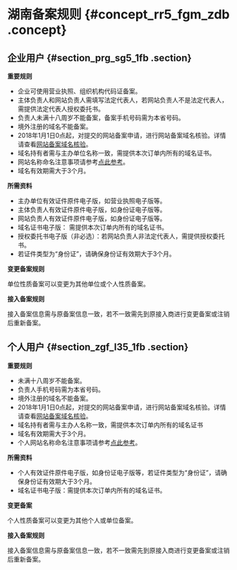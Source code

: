 # 湖南备案规则 {#concept_rr5_fgm_zdb .concept}

## 企业用户 {#section_prg_sg5_1fb .section}

 **重要规则** 

-   企业可使用营业执照、组织机构代码证备案。
-   主体负责人和网站负责人需填写法定代表人，若网站负责人不是法定代表人，需提供法定代表人授权委托书。
-   负责人未满十八周岁不能备案，备案手机号码需为本省号码。
-   境外注册的域名不能备案。
-   2018年1月1日0点起，对提交的网站备案申请，进行网站备案域名核验。详情请查看[网站备案域名核验](../../../../cn.zh-CN/管理查看ICP备案信息/备案信息核查/域名核验.md)。
-   域名持有者需与主办单位名称一致，需提供本次订单内所有的域名证书。
-   网站名称命名注意事项请参考[点此参考](../../../../cn.zh-CN/ICP备案流程（PC端）/填写主体信息和网站信息.md#section_hxd_kvr_zdb)。
-   域名有效期需大于3个月。

 **所需资料** 

-   主办单位有效证件原件电子版，如营业执照电子版等。
-   主体负责人有效证件原件电子版，如身份证电子版等。
-   网站负责人有效证件原件电子版，如身份证电子版等。
-   域名证书电子版： 需提供本次订单内所有的域名证书。
-   授权委托书电子版（非必选）：若网站负责人非法定代表人，需提供授权委托书。
-   若证件类型为“身份证”，请确保身份证有效期大于3个月。

 **变更备案规则** 

单位性质备案可以变更为其他单位或个人性质备案。

 **接入备案规则** 

接入备案信息需与原备案信息一致，若不一致需先到原接入商进行变更备案或注销后重新备案。

## 个人用户 {#section_zgf_l35_1fb .section}

 **重要规则** 

-   未满十八周岁不能备案。
-   负责人手机号码需为本省号码。
-   境外注册的域名不能备案。
-   2018年1月1日0点起，对提交的网站备案申请，进行网站备案域名核验。详情请查看[网站备案域名核验](../../../../cn.zh-CN/管理查看ICP备案信息/备案信息核查/域名核验.md)。
-   域名持有者需与主办人名称一致，需提供本次订单内所有的域名证书
-   域名有效期需大于3个月。
-   个人网站名称命名注意事项请参考[点此参考](../../../../cn.zh-CN/ICP备案流程（PC端）/填写主体信息和网站信息.md#section_hxd_kvr_zdb)。

 **所需资料** 

-   个人有效证件原件电子版，如身份证电子版等，若证件类型为“身份证”，请确保身份证有效期大于3个月。
-   域名证书电子版：需提供本次订单内所有的域名证书。

 **变更备案** 

个人性质备案可以变更为其他个人或单位备案。

 **接入备案规则** 

接入备案信息需与原备案信息一致，若不一致需先到原接入商进行变更备案或注销后重新备案。

